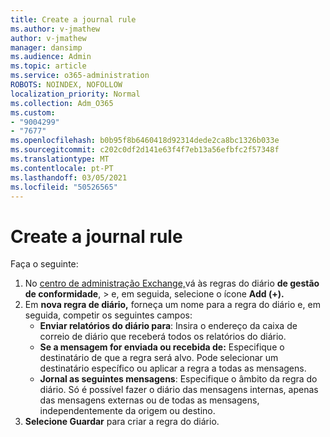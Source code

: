 ```yaml
---
title: Create a journal rule
ms.author: v-jmathew
author: v-jmathew
manager: dansimp
ms.audience: Admin
ms.topic: article
ms.service: o365-administration
ROBOTS: NOINDEX, NOFOLLOW
localization_priority: Normal
ms.collection: Adm_O365
ms.custom:
- "9004299"
- "7677"
ms.openlocfilehash: b0b95f8b6460418d92314dede2ca8bc1326b033e
ms.sourcegitcommit: c202c0df2d141e63f4f7eb13a56efbfc2f57348f
ms.translationtype: MT
ms.contentlocale: pt-PT
ms.lasthandoff: 03/05/2021
ms.locfileid: "50526565"
---
```

# <a name="create-a-journal-rule"></a>Create a journal rule

Faça o seguinte:

1. No [centro de administração Exchange,](https://go.microsoft.com/fwlink/p/?linkid=2059104)vá às regras do diário **de gestão de conformidade**,  >  e, em seguida, selecione o ícone **Add (+).**
2. Em **nova regra de diário,** forneça um nome para a regra do diário e, em seguida, competir os seguintes campos:  
    - **Enviar relatórios do diário para**: Insira o endereço da caixa de correio de diário que receberá todos os relatórios do diário.  
    - **Se a mensagem for enviada ou recebida de:** Especifique o destinatário de que a regra será alvo. Pode selecionar um destinatário específico ou aplicar a regra a todas as mensagens.  
    - **Jornal as seguintes mensagens**: Especifique o âmbito da regra do diário. Só é possível fazer o diário das mensagens internas, apenas das mensagens externas ou de todas as mensagens, independentemente da origem ou destino.
3. **Selecione Guardar** para criar a regra do diário.

